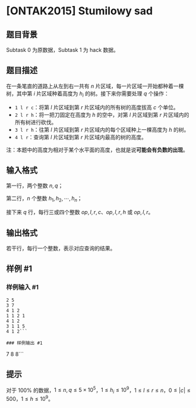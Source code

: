 # [ONTAK2015] Stumilowy sad

## 题目背景

Subtask 0 为原数据，Subtask 1 为 hack 数据。

## 题目描述

在一条笔直的道路上从左到右一共有 $n$ 片区域，每一片区域一开始都种着一棵树，其中第 $i$ 片区域种着高度为 $h_i$ 的树。接下来你需要处理 $q$ 个操作：

- `1 l r c`：将第 $l$ 片区域到第 $r$ 片区域内的所有树的高度拔高 $c$ 个单位。
- `2 l r h`：将一把刀固定在高度为 $h$ 的空中，对第 $l$ 片区域到第 $r$ 片区域内的所有树进行砍伐。
- `3 l r h`：往第 $l$ 片区域到第 $r$ 片区域内的每个区域种上一棵高度为 $h$ 的树。
- `4 l r`：查询第 $l$ 片区域到第 $r$ 片区域内最高的树的高度。

注：本题中的高度为相对于某个水平面的高度，也就是说**可能会有负数的出现**。

## 输入格式

第一行，两个整数 $n, q$；

第二行，$n$ 个整数 $h_1, h_2, \cdots, h_n$；

接下来 $q$ 行，每行三或四个整数 $op, l, r, c$、$op, l, r, h$ 或 $op, l, r$。

## 输出格式

若干行，每行一个整数，表示对应查询的结果。

## 样例 #1

### 样例输入 #1
```
2 5
3 7
4 1 2
1 1 2 1
4 1 2
3 1 1 5
4 1 2```

### 样例输出 #1

```
7
8
8```

## 提示

对于 $100\%$ 的数据，$1 \leq n, q \leq 5 \times 10^5$，$1 \leq h_i \leq 10^9$，$1 \leq l \leq r \leq n$，$0 \leq |c| \leq 500$，$1 \leq h \leq 10^9$。
